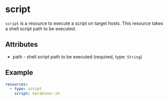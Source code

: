 # script
`script` is a resource to execute a script on target hosts.
This resource takes a shell script path to be executed.

## Attributes
- path - shell script path to be executed (required, type: `String`)

## Example

```yaml
resources:
  - type: script
    script: karabiner.sh
```
